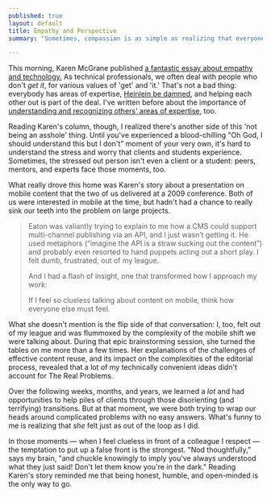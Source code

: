 ```yaml
---
published: true
layout: default
title: Empathy and Perspective
summary: "Sometimes, compassion is as simple as realizing that everyone else is confused, too."

---
```


This morning, Karen McGrane published [a fantastic essay about empathy and technology.](http://the-pastry-box-project.net/karen-mcgrane/2013-may-9/) As technical professionals, we often deal with people who don't *get it*, for various values of 'get' and 'it.' That's not a bad thing: everybody has areas of expertise, [Heinlein be damned](http://www.elise.com/quotes/heinlein_-_specialization_is_for_insects), and helping each other out is part of the deal. I've written before about the importance of [understanding and recognizing others' areas of expertise](http://eaton.tumblr.com/post/33243075856/is-that-so-hard), too.

Reading Karen's column, though, I realized there's another side of this 'not being an asshole' thing. Until you've experienced a blood-chilling "Oh God, I should understand this but I don't" moment of your very own, it's hard to understand the stress and worry that clients and students experience. Sometimes, the stressed out person isn't even a client or a student: peers, mentors, and experts face those moments, too.

What really drove this home was Karen's story about a presentation on mobile content that the two of us delivered at a 2009 conference. Both of us were interested in mobile at the time, but hadn't had a chance to really sink our teeth into the problem on large projects.

>Eaton was valiantly trying to explain to me how a CMS could support multi-channel publishing via an API, and I just wasn’t getting it. He used metaphors (“imagine the API is a straw sucking out the content”) and probably even resorted to hand puppets acting out a short play. I felt dumb, frustrated, out of my league.
>
>And I had a flash of insight, one that transformed how I approach my work:
>
>If I feel so clueless talking about content on mobile, think how everyone else must feel.

What she doesn't mention is the flip side of that conversation: I, too, felt out of my league and was flummoxed by the complexity of the mobile shift we were talking about. During that epic brainstorming session, she turned the tables on me more than a few times. Her explanations of the challenges of effective content reuse, and its impact on the complexities of the editorial process, revealed that a lot of my technically convenient ideas didn't account for The Real Problems.

Over the following weeks, months, and years, we learned a *lot* and had opportunities to help piles of clients through those disorienting (and terrifying) transitions. But at that moment, we were both trying to wrap our heads around complicated problems with no easy answers. What's funny to me is realizing that *she* felt just as out of the loop as I did.

In those moments &mdash; when I feel clueless in front of a colleague I respect &mdash; the temptation to put up a false front is the strongest. "Nod thoughtfully," says my brain, "and chuckle knowingly to imply you've always understood what they just said! Don't let them know you're in the dark." Reading Karen's story reminded me that being honest, humble, and open-minded is the only way to go.
